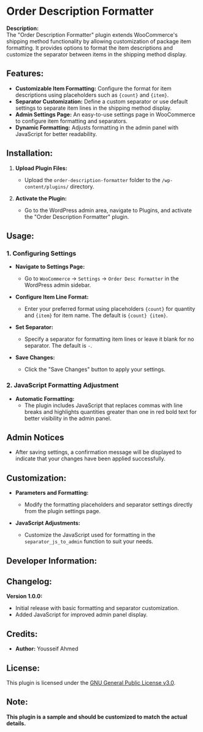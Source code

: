# Order Description Formatter

**Description:**  
The "Order Description Formatter" plugin extends WooCommerce's shipping method functionality by allowing customization of package item formatting. It provides options to format the item descriptions and customize the separator between items in the shipping method display.

## Features:

- **Customizable Item Formatting:** Configure the format for item descriptions using placeholders such as `{count}` and `{item}`.
- **Separator Customization:** Define a custom separator or use default settings to separate item lines in the shipping method display.
- **Admin Settings Page:** An easy-to-use settings page in WooCommerce to configure item formatting and separators.
- **Dynamic Formatting:** Adjusts formatting in the admin panel with JavaScript for better readability.

## Installation:

1. **Upload Plugin Files:**
   - Upload the `order-description-formatter` folder to the `/wp-content/plugins/` directory.

2. **Activate the Plugin:**
   - Go to the WordPress admin area, navigate to Plugins, and activate the "Order Description Formatter" plugin.

## Usage:

### 1. Configuring Settings

- **Navigate to Settings Page:**
  - Go to `WooCommerce` → `Settings` → `Order Desc Formatter` in the WordPress admin sidebar.

- **Configure Item Line Format:**
  - Enter your preferred format using placeholders `{count}` for quantity and `{item}` for item name. The default is `{count} {item}`.

- **Set Separator:**
  - Specify a separator for formatting item lines or leave it blank for no separator. The default is `-`.

- **Save Changes:**
  - Click the "Save Changes" button to apply your settings.

### 2. JavaScript Formatting Adjustment

- **Automatic Formatting:**
  - The plugin includes JavaScript that replaces commas with line breaks and highlights quantities greater than one in red bold text for better visibility in the admin panel.

## Admin Notices

- After saving settings, a confirmation message will be displayed to indicate that your changes have been applied successfully.

## Customization:

- **Parameters and Formatting:**
  - Modify the formatting placeholders and separator settings directly from the plugin settings page.

- **JavaScript Adjustments:**
  - Customize the JavaScript used for formatting in the `separator_js_to_admin` function to suit your needs.

## Developer Information:

## Changelog:

**Version 1.0.0:**
- Initial release with basic formatting and separator customization.
- Added JavaScript for improved admin panel display.

## Credits:

- **Author:** Yousseif Ahmed

## License:

This plugin is licensed under the [GNU General Public License v3.0](https://www.gnu.org/licenses/gpl-3.0.html).

## Note:

**This plugin is a sample and should be customized to match the actual details.**
